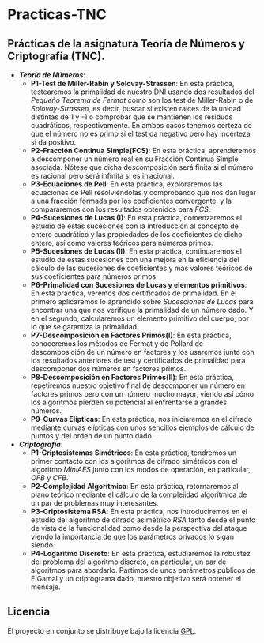 Practicas-TNC  
========================

Prácticas de la asignatura Teoría de Números y Criptografía (TNC).  
------------------------
- ***Teoría de Números***:
  - **P1-Test de Miller-Rabin y Solovay-Strassen**: En esta práctica, testearemos la primalidad de nuestro DNI usando dos resultados del *Pequeño Teorema de Fermat* como son los test de Miller-Rabin o de *Solovay-Strassen*, es decir, buscar si existen raíces de la unidad distintas de 1 y -1 o comprobar que se mantienen los residuos cuadráticos, respectivamente. En ambos casos tenemos certeza de que el número no es primo si el test da negativo pero hay incerteza si da positivo.  
  - **P2-Fracción Continua Simple(FCS)**: En esta práctica, aprenderemos a descomponer un número real en su Fracción Continua Simple asociada. Nótese que dicha descomposición será finita si el número es racional pero será infinita si es irracional.  
  - **P3-Ecuaciones de Pell**: En esta práctica, exploraremos las ecuaciones de Pell resolviéndolas y comprobando que nos dan lugar a una fracción formada por los coeficientes convergente, y la compararemos con los resultados obtenidos para *FCS*.  
  - **P4-Sucesiones de Lucas (I)**: En esta práctica, comenzaremos el estudio de estas sucesiones con la introducción al concepto de entero cuadrático y las propiedades de los coeficientes de dicho entero, así como valores teóricos para números primos.  
  - **P5-Sucesiones de Lucas (II)**: En esta práctica, continuaremos el estudio de estas sucesiones con una mejora en la eficiencia del cálculo de las sucesiones de coeficientes y más valores teóricos de sus coeficientes para números primos.  
  - **P6-Primalidad con Sucesiones de Lucas y elementos primitivos**: En esta práctica, veremos dos certificados de primalidad. En el primero aplicaremos lo aprendido sobre *Sucesciones de Lucas* para encontrar una que nos verifique la primalidad de un número dado. Y en el segundo, calcularemos un elemento primitivo del cuerpo, por lo que se garantiza la primalidad.  
  - **P7-Descomposición en Factores Primos(I)**: En esta práctica, conoceremos los métodos de Fermat y de Pollard de descomposición de un número en factores y los usaremos junto con los resultados anteriores de test y certificados de primalidad para descomponer dos números en factores primos.  
  - **P8-Descomposición en Factores Primos(II)**: En esta práctica, repetiremos nuestro objetivo final de descomponer un número en factores primos pero con un número mucho mayor, viendo así cómo los algoritmos pierden su potencial al enfrentarse a grandes números.  
  - **P9-Curvas Elípticas**: En esta práctica, nos iniciaremos en el cifrado mediante curvas elípticas con unos sencillos ejemplos de cálculo de puntos y del orden de un punto dado.  
- ***Criptografía***:
  - **P1-Criptosistemas Simétricos**: En esta práctica, tendremos un primer contacto con los algoritmos de cifrado simétricos con el algoritmo *MiniAES* junto con los modos de operación, en particular, *OFB* y *CFB*.  
  - **P2-Complejidad Algorítmica**: En esta práctica, retornaremos al plano teórico mediante el cálculo de la complejidad algorítmica de un par de problemas muy interesantes.  
  - **P3-Criptosistema RSA**: En esta práctica, nos introduciremos en el estudio del algoritmo de cifrado asimétrico *RSA* tanto desde el punto de vista de la funcionalidad como desde la perspectiva del ataque viendo la importancia de que los parámetros privados lo sigan siendo.  
  - **P4-Logaritmo Discreto**: En esta práctica, estudiaremos la robustez del problema del algoritmo discreto, en particular, un par de algoritmos para abordarlo. Partimos de unos parámetros públicos de ElGamal y un criptograma dado, nuestro objetivo será obtener el mensaje.  

Licencia  
------------------------
El proyecto en conjunto se distribuye bajo la licencia [GPL](LICENSE).  
